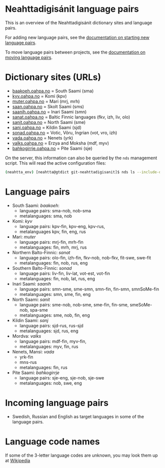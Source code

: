 # Neahttadigisánit language pairs

This is an overview of the Neahttadigisánit dictionary sites and language pairs.

For adding new language pairs, see the [documentation on starting new language pairs](StartingNewLanguagePairs.html).

To move language pairs between projects, see the [documentation on moving language pairs](NDSMovingLanguagePairs.html).


# Dictionary sites (URLs)

- [baakoeh.oahpa.no](http://baakoeh.oahpa.no) = South Saami (sma)
- [kyv.oahpa.no](http://kyv.oahpa.no) = Komi (kpv)
- [muter.oahpa.no](http://muter.oahpa.no) = Mari (mrj, mrh)
- [saan.oahpa.no](http://saan.oahpa.no) = Skolt Saami (sms)
- [saanih.oahpa.no](http://saanih.oahpa.no) = Inari Saami (smn)
- [sanat.oahpa.no](http://sanat.oahpa.no) = Baltic Finnic languages (fkv, izh, liv, olo)
- [sanit.oahpa.no](http://sanit.oahpa.no) = North Saami (sme)
- [sanj.oahpa.no](http://sanj.oahpa.no) = Kildin Saami (sjd)
- [sonad.oahpa.no](http://sonad.oahpa.no) = Votic, Võru, Ingrian (vot, vro, izh)
- [vada.oahpa.no](http://vada.oahpa.no) = Nenets (yrk)
- [valks.oahpa.no](http://valks.oahpa.no) = Erzya and Moksha (mdf, myv)
- [bahkogirrje.oahpa.no](http://bahkogirrje.oahpa.no) = Pite Saami (sje)

On the server, this information can also be queried by the `nds` management
script. This will read the active configuration files:

```bash
(neahtta_env) [neahtta@gtdict git-neahttadigisanit]$ nds ls --include-dicts
```


# Language pairs


- South Saami: *baakoeh*:
	- language pairs: sma-nob, nob-sma
	- metalanguages: sma, nob
- Komi: *kyv*
	- language pairs: kpv-fin, kpv-eng, kpv-rus,
	- metalanguages kpv, fin, eng, rus
- Mari: *muter*
	- language pairs: mrj-fin, mrh-fin
	- metalanguages: fin, mrh, mrj, rus
- Northern Balto-Finnic: *sanat*
	- language pairs: olo-fin, izh-fin, fkv-nob, nob-fkv, fit-swe, swe-fit
	- metalanguages: fin, nob, rus, eng
- Southern Balto-Finnic: *sonad*
	- language pairs: liv-fin, liv-lat, vot-est, vot-fin
	- metalanguages: fin, nob, lat, rus, eng
- Inari Saami: *saanih*
	- language pairs: smn-sme, sme-smn, smn-fin, fin-smn, smnSoMe-fin
	- metalanguages: smn, sme, fin, eng
- North Saami: *sanit*
	- language pairs: sme-nob, nob-sme, sme-fin, fin-sme, smeSoMe-nob, spa-sme
	- metalanguages: sme, nob, fin, eng
- Kildin Saami: *sanj*
	- language pairs: sjd-rus, rus-sjd
	- metalanguages: sjd, rus, eng
- Mordva: *valks*
	- language pairs: mdf-fin, myv-fin,
	- metalanguages: myv, fin, rus
- Nenets, Mansi: *vada*
	- yrk-fin
	- mns-rus
	- metalanguages: fin, rus
- Pite Saami: *bahkogirrje*
	- language pairs: sje-eng, sje-nob, sje-swe
	- metalanguages: nob, swe, eng




# Incoming language pairs

- Swedish, Russian and English as target languages in some of the language pairs.


# Language code names

If some of the 3-letter language codes are unknown, you may look them up at [Wikipedia](https://en.wikipedia.org/wiki/ISO_639-3)


